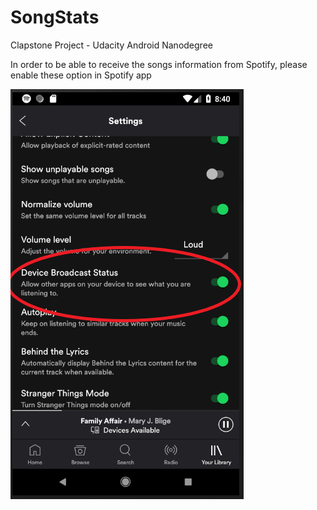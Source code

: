 # SongStats
Clapstone Project - Udacity Android Nanodegree

In order to be able to receive the songs information from Spotify, please enable these option in Spotify app

[![Settings_Spotify](./readme_img/songstatsconfig.png)](https://imgur.com/a/XEYJLEJ)
